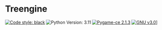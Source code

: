 # Treengine
[![Code style: black](https://img.shields.io/badge/code%20style-black-000000.svg)](https://github.com/psf/black)
![Python Version: 3.11](https://img.shields.io/badge/Python-3.11-black)
[![Pygame-ce 2.1.3](https://img.shields.io/badge/pygame--ce%20-2.1.3-black)](https://github.com/pygame-community/pygame-ce)
[![GNU v3.0](https://img.shields.io/badge/GNU-v3.0-black)](https://www.gnu.org/licenses/gpl-3.0.en.html)]
